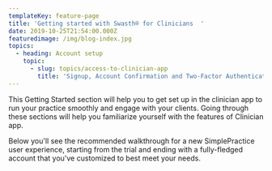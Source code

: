 ```yaml
---
templateKey: feature-page
title: 'Getting started with Swasth® for Clinicians  '
date: 2019-10-25T21:54:00.000Z
featuredimage: /img/blog-index.jpg
topics:
  - heading: Account setup
    topic:
      - slug: topics/access-to-clinician-app
        title: 'Signup, Account Confirmation and Two-Factor Authentication'
---
```

This Getting Started section will help you to get set up in the clinician app to run your practice smoothly and engage with your clients. Going through these sections will help you familiarize yourself with the features of Clinician app.

Below you'll see the recommended walkthrough for a new SimplePractice user experience, starting from the trial and ending with a fully-fledged account that you've customized to best meet your needs.

